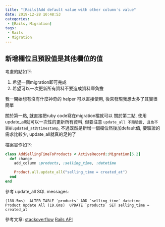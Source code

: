 ```yaml
---
title: "[Rails]Add default value with other column's value"
date: 2019-12-28 10:48:53
categories:
 - [Rails, Migration]
tags:
 - Rails
 - Migration
---
```

## 新增欄位且預設值是其他欄位的值

考慮的點如下:
1. 希望一個migration即可完成
2. 希望可以一次更新所有資料不要造成資料庫負擔

我一開始想有沒有什麼神奇的 helper 可以直接使用, 後來發現我想太多了其實很簡單

關於第一點, 就直接把ruby code寫在migration檔就可以
關於第二點, 使用update_all就可以一次性的更新所有資料, 但要注意 `update_all 不跑驗證, 且也不更新updated_at的timestamp`, 不過既然是新增一個欄位然後加default值, 要驗證的需求比較少, update_all就真的足夠了

檔案實作如下:

``` ruby
class AddSellingTimeToProducts < ActiveRecord::Migration[5.2]
  def change
    add_column :products, :selling_time, :datetime

    Product.all.update_all("selling_time = created_at")
  end
end
```

參考 update_all SQL messages:
```
(188.5ms)  ALTER TABLE `products` ADD `selling_time` datetime
Product Update All (19.6ms)  UPDATE `products` SET selling_time = created_at
```

參考文章:
[stackoverflow](https://stackoverflow.com/questions/5224881/update-one-column-to-value-of-another-in-rails-migration/5225626)
[Rails API](https://apidock.com/rails/v4.0.2/ActiveRecord/Relation/update_all)
